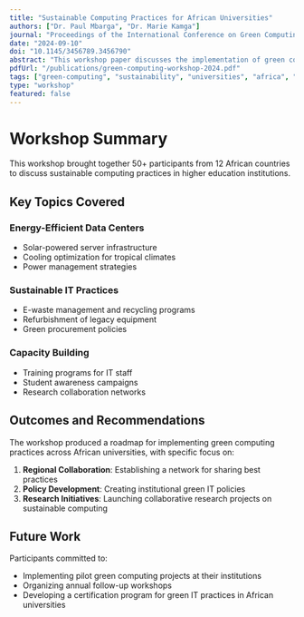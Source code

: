 ```yaml
---
title: "Sustainable Computing Practices for African Universities"
authors: ["Dr. Paul Mbarga", "Dr. Marie Kamga"]
journal: "Proceedings of the International Conference on Green Computing"
date: "2024-09-10"
doi: "10.1145/3456789.3456790"
abstract: "This workshop paper discusses the implementation of green computing practices in African universities, focusing on energy-efficient data centers and sustainable IT infrastructure development."
pdfUrl: "/publications/green-computing-workshop-2024.pdf"
tags: ["green-computing", "sustainability", "universities", "africa", "energy-efficiency"]
type: "workshop"
featured: false
---
```


# Workshop Summary

This workshop brought together 50+ participants from 12 African countries to discuss sustainable computing practices in higher education institutions.

## Key Topics Covered

### Energy-Efficient Data Centers
- Solar-powered server infrastructure
- Cooling optimization for tropical climates
- Power management strategies

### Sustainable IT Practices
- E-waste management and recycling programs
- Refurbishment of legacy equipment
- Green procurement policies

### Capacity Building
- Training programs for IT staff
- Student awareness campaigns
- Research collaboration networks

## Outcomes and Recommendations

The workshop produced a roadmap for implementing green computing practices across African universities, with specific focus on:

1. **Regional Collaboration**: Establishing a network for sharing best practices
2. **Policy Development**: Creating institutional green IT policies
3. **Research Initiatives**: Launching collaborative research projects on sustainable computing

## Future Work

Participants committed to:
- Implementing pilot green computing projects at their institutions
- Organizing annual follow-up workshops
- Developing a certification program for green IT practices in African universities